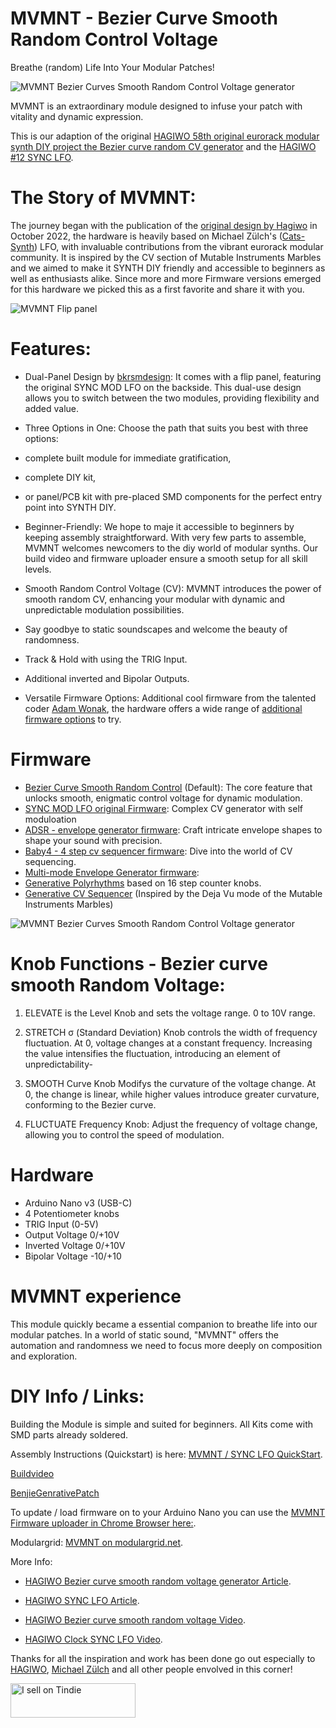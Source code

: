 # MVMNT - Bezier Curve Smooth Random Control Voltage
Breathe (random) Life Into Your Modular Patches!

![MVMNT Bezier Curves Smooth Random Control Voltage generator](https://dl.modulove.de/module/mvmnt/Modulove_MVMNT_Productshot_Front.jpg)

MVMNT is an extraordinary module designed to infuse your patch with vitality and dynamic expression.

This is our adaption of the original [HAGIWO 58th original eurorack modular synth DIY project the Bezier curve random CV generator](https://note.com/solder_state/n/n39aacefd73a3) and the [HAGIWO #12 SYNC LFO](https://note.com/solder_state/n/n4c600f2431c3).

# The Story of MVMNT:

The journey began with the publication of the [original design by Hagiwo](https://note.com/solder_state/n/n39aacefd73a3) in October 2022, the hardware is heavily based on Michael Zülch's ([Cats-Synth](https://github.com/mzuelch/CATs-Eurosynth)) LFO, with invaluable contributions from the vibrant eurorack modular community. 
It is inspired by the CV section of Mutable Instruments Marbles and we aimed to make it SYNTH DIY friendly and accessible to beginners as well as enthusiasts alike.
Since more and more Firmware versions emerged for this hardware we picked this as a first favorite and share it with you.

![MVMNT Flip panel ](https://dl.modulove.de/module/mvmnt/Modulove_MVMNT_Productshot_Both.jpg)

# Features:

- Dual-Panel Design by [bkrsmdesign](https://www.instagram.com/bkrsmdesign/ "Sasha Kruse"):
  It comes with a flip panel, featuring the original SYNC MOD LFO on the backside.
  This dual-use design allows you to switch between the two modules, providing flexibility and added value.
  
- Three Options in One: Choose the path that suits you best with three options:
- complete built module for immediate gratification,
- complete DIY kit,
- or panel/PCB kit with pre-placed SMD components for the perfect entry point into SYNTH DIY.
  
- Beginner-Friendly: We hope to maje it accessible to beginners by keeping assembly straightforward.
  With very few parts to assemble, MVMNT welcomes newcomers to the diy world of modular synths.
  Our build video and firmware uploader ensure a smooth setup for all skill levels.
  
- Smooth Random Control Voltage (CV): MVMNT introduces the power of smooth random CV, enhancing your modular with dynamic and unpredictable modulation possibilities.
- Say goodbye to static soundscapes and welcome the beauty of randomness.
  
- Track & Hold with using the TRIG Input.
  
- Additional inverted and Bipolar Outputs.
  
- Versatile Firmware Options: Additional cool firmware from the talented coder [Adam Wonak](https://github.com/awonak/), the hardware offers a wide range of [additional firmware options](https://awonak.github.io/HagiwoModulove/synclfo/) to try.

# Firmware

 - [Bezier Curve Smooth Random Control](https://dl.modulove.de/module/mvmmnt/) (Default): The core feature that unlocks smooth, enigmatic control voltage for dynamic modulation.
 - [SYNC MOD LFO original Firmware](https://dl.modulove.de/module/mvmmnt/): Complex CV generator with self moduloation
 - [ADSR - envelope generator firmware](https://awonak.github.io/HagiwoModulove/synclfo/#adsr): Craft intricate envelope shapes to shape your sound with precision.
 - [Baby4 - 4 step cv sequencer firmware](https://awonak.github.io/HagiwoModulove/synclfo/#baby4): Dive into the world of CV sequencing.
 - [Multi-mode Envelope Generator firmware](https://awonak.github.io/HagiwoModulove/synclfo/#multimodeenv): 
 - [Generative Polyrhythms](https://awonak.github.io/HagiwoModulove/synclfo/#polyrhythm) based on 16 step counter knobs.
 - [Generative CV Sequencer](https://awonak.github.io/HagiwoModulove/synclfo/#generativesequencer) (Inspired by the Deja Vu mode of the Mutable Instruments Marbles)

![MVMNT Bezier Curves Smooth Random Control Voltage generator](https://dl.modulove.de/module/mvmnt/Modulove_MVMNT_Productshot_Front.jpg)

# Knob Functions - Bezier curve smooth Random Voltage:

1. ELEVATE is the Level Knob and sets the voltage range. 0 to 10V range.

2. STRETCH σ (Standard Deviation) Knob controls the width of frequency fluctuation. At 0, voltage changes at a constant frequency. Increasing the value intensifies the fluctuation, introducing an element of unpredictability-

3. SMOOTH Curve Knob Modifys the curvature of the voltage change. At 0, the change is linear, while higher values introduce greater curvature, conforming to the Bezier curve.

4. FLUCTUATE Frequency Knob: Adjust the frequency of voltage change, allowing you to control the speed of modulation.


# Hardware

 - Arduino Nano v3 (USB-C)
 - 4 Potentiometer knobs
 - TRIG Input (0-5V)
 - Output Voltage 0/+10V
 - Inverted Voltage 0/+10V
 - Bipolar Voltage -10/+10

# MVMNT experience

This module quickly became a essential companion to breathe life into our modular patches. In a world of static sound, "MVMNT" offers the automation and randomness we need to focus more deeply on composition and exploration.



# DIY Info / Links:

Building the Module is simple and suited for beginners. All Kits come with SMD parts already soldered.

Assembly Instructions (Quickstart) is here: [MVMNT / SYNC LFO QuickStart](https://modulove.io/mvmnt/ "MVMNT BUILD DOCS").

[Buildvideo](https://www.youtube.com/watch?v=wJnPb67zS5Q)

[BenjieGenrativePatch](https://www.youtube.com/watch?v=Tm7N2I8bMkU)

To update / load firmware on to your Arduino Nano you can use the [MVMNT Firmware uploader in Chrome Browser here:](https://dl.modulove.de/module/mvmnt/ "MVMNT Firmware uploader").

Modulargrid: [MVMNT on modulargrid.net](https://www.modulargrid.net/e/modulove-mvmnt "MVMNT on modulargrid.net").

More Info:

- [HAGIWO Bezier curve smooth random voltage generator Article](https://note.com/solder_state/n/n433b32ea6dbc "HAGIWO Bezier curve smooth random voltage module on note.com").

- [HAGIWO SYNC LFO Article](https://note.com/solder_state/n/n4c600f2431c3 "HAGIWO SYNC MOD LFO article").

- [HAGIWO Bezier curve smooth random voltage Video](https://www.youtube.com/watch?v=yJ8VUiZf6Yg "HAGIWO Bezier curve smooth random voltage generator on Youtube").

- [HAGIWO Clock SYNC LFO Video](https://www.youtube.com/watch?v=m64jyVz2w3M "HAGIWO Clock SYNC LFO Youtube Video").


Thanks for all the inspiration and work has been done go out especially to [HAGIWO](https://www.youtube.com/@HAGIWO "HAGIWO Youtube Channel"), [Michael Zülch](https://github.com/mzuelch "Michael Zülch Github Page") and all other people envolved in this corner!

<a href="https://www.tindie.com/stores/modulove/?ref=offsite_badges&utm_source=sellers_modulove&utm_medium=badges&utm_campaign=badge_small"><img src="https://d2ss6ovg47m0r5.cloudfront.net/badges/tindie-smalls.png" alt="I sell on Tindie" width="200" height="55"></a>
